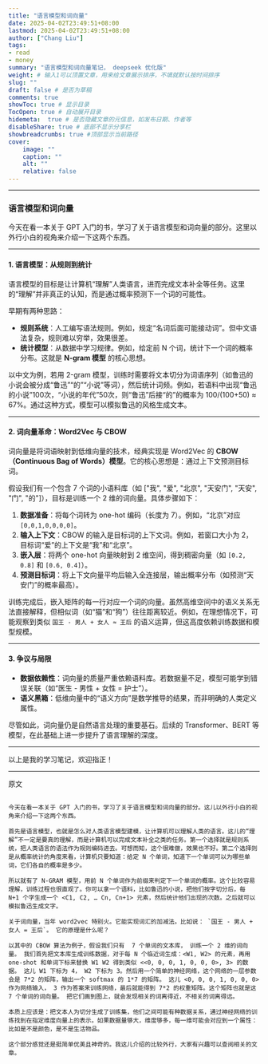 ```yaml
---
title: "语言模型和词向量"
date: 2025-04-02T23:49:51+08:00
lastmod: 2025-04-02T23:49:51+08:00
author: ["Chang Liu"]
tags: 
- read
- money
summary: "语言模型和词向量笔记， deepseek 优化版"
weight: # 输入1可以顶置文章，用来给文章展示排序，不填就默认按时间排序
slug: ""
draft: false # 是否为草稿
comments: true
showToc: true # 显示目录
TocOpen: true # 自动展开目录
hidemeta:  true # 是否隐藏文章的元信息，如发布日期、作者等
disableShare: true # 底部不显示分享栏
showbreadcrumbs: true #顶部显示当前路径
cover:
    image: ""
    caption: ""
    alt: ""
    relative: false
---
```



---

### **语言模型和词向量**

今天在看一本关于 GPT 入门的书，学习了关于语言模型和词向量的部分。这里以外行小白的视角来介绍一下这两个东西。

---

#### **1. 语言模型：从规则到统计**  
语言模型的目标是让计算机“理解”人类语言，进而完成文本补全等任务。这里的“理解”并非真正的认知，而是通过概率预测下一个词的可能性。  

早期有两种思路：  
- **规则系统**：人工编写语法规则。例如，规定“名词后面可能接动词”。但中文语法复杂，规则难以穷举，效果很差。  
- **统计模型**：从数据中学习规律。例如，给定前 N 个词，统计下一个词的概率分布。这就是 **N-gram 模型** 的核心思想。  

以中文为例，若用 2-gram 模型，训练时需要将文本切分为词语序列（如鲁迅的小说会被分成“鲁迅”“的”“小说”等词），然后统计词频。例如，若语料中出现“鲁迅的小说”100次，“小说的年代”50次，则“鲁迅”后接“的”的概率为 100/(100+50) ≈ 67%。通过这种方式，模型可以模拟鲁迅的风格生成文本。

---

#### **2. 词向量革命：Word2Vec 与 CBOW**  
词向量是将词语映射到低维向量的技术，经典实现是 Word2Vec 的 **CBOW（Continuous Bag of Words）模型**。它的核心思想是：通过上下文预测目标词。  

假设我们有一个包含 7 个词的小语料库（如 ["我", "爱", "北京", "天安门", "天安", "门", "的"]），目标是训练一个 2 维的词向量。具体步骤如下：  
1. **数据准备**：将每个词转为 one-hot 编码（长度为 7）。例如，“北京”对应 `[0,0,1,0,0,0,0]`。  
2. **输入上下文**：CBOW 的输入是目标词的上下文词。例如，若窗口大小为 2，目标词“爱”的上下文是“我”和“北京”。  
3. **嵌入层**：将两个 one-hot 向量映射到 2 维空间，得到稠密向量（如 `[0.2, 0.8]` 和 `[0.6, 0.4]`）。  
4. **预测目标词**：将上下文向量平均后输入全连接层，输出概率分布（如预测“天安门”的概率最高）。  

训练完成后，嵌入矩阵的每一行对应一个词的向量。虽然高维空间中的语义关系无法直接解释，但相似词（如“猫”和“狗”）往往距离较近。例如，在理想情况下，可能观察到类似 `国王 - 男人 + 女人 ≈ 王后` 的语义运算，但这高度依赖训练数据和模型规模。

---

#### **3. 争议与局限**  
- **数据依赖性**：词向量的质量严重依赖语料库。若数据量不足，模型可能学到错误关联（如“医生 - 男性 + 女性 = 护士”）。  
- **语义黑箱**：低维向量中的“语义方向”是数学推导的结果，而非明确的人类定义属性。  

尽管如此，词向量仍是自然语言处理的重要基石。后续的 Transformer、BERT 等模型，在此基础上进一步提升了语言理解的深度。  

--- 

以上是我的学习笔记，欢迎指正！


----

原文

```

今天在看一本关于 GPT 入门的书，学习了关于语言模型和词向量的部分。这儿以外行小白的视角来介绍一下这两个东西。

首先是语言模型，也就是怎么对人类语言模型建模，让计算机可以理解人类的语言。这儿的“理解”不一定是要真的理解，而是计算机可以完成文本补全之类的任务。第一个选择就是规则系统，把人类语言的语法作为规则编码进去。可想而知，这个很难做，效果也不好。第二个选择则是从概率统计的角度来看，计算机只要知道：给定 N 个单词，知道下一个单词可以为哪些单词，它们各自的概率是多少。

所以就有了 N-GRAM 模型，用前 N 个单词作为前缀来判定下一个单词的概率。这个比较容易理解，训练过程也很直观了。你可以拿一个语料，比如鲁迅的小说，把他们按字切分后，每 N+1 个字生成一个 <C1, C2, … Cn, Cn+1> 元素，然后统计他们出现的次数。之后就可以模拟鲁迅生成文字。

关于词向量，当年 word2vec 特别火。它能实现词汇的加减法。比如说： `国王 - 男人 + 女人 = 王后`。 它的原理是什么呢？

以其中的 CBOW 算法为例子，假设我们只有  7 个单词的文本库， 训练一个 2 维的词向量。 我们首先把文本库生成训练数据，对于每 N 个临近词生成：<W1, W2> 的元素，再用 one-shot 和单词下标来替换 W1 W2 得到类似 <<0, 0, 0, 1, 0, 0, 0>, 3> 的数据。 这儿 W1 下标为 4， W2 下标为 3。然后用一个简单的神经网络，这个网络的一层参数会是 7*2 的矩阵，输出一个 softmax 的 1*7 的矩阵。 这儿 <0, 0, 0, 1, 0, 0, 0> 作为网络输入， 3 作为答案来训练网络，最后就能得到 7*2 的权重矩阵。这个矩阵也就是这 7 个单词的词向量。 把它们画到图上，就会发现相关的词离得近，不相关的词离得远。

本质上应该是：把文本人为切分生成了训练集，他们之间可能有种数据关系，通过神经网络的训练找到在指定维度向量上的表示。如果数据量够大，维度够多，每一维可能会对应到一个属性：比如是不是颜色，是不是生活物品。

这个部分感觉还是挺简单优美且神奇的。我这儿介绍的比较外行，大家有兴趣可以查阅相关的文章。

```
